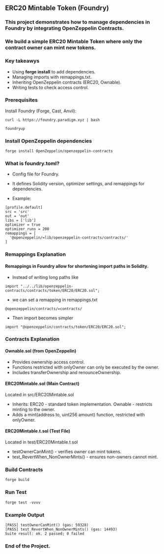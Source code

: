 ## ERC20 Mintable Token (Foundry)

### This project demonstrates how to manage dependencies in Foundry by integrating OpenZeppelin Contracts.
### We build a simple ERC20 Mintable Token where only the contract owner can mint new tokens.

### Key takeawys
- Using **forge install** to add dependencies.
- Managing imports with remappings.txt.
- Inheriting OpenZeppelin contracts (ERC20, Ownable).
- Writing tests to check access control.

### Prerequisites

Install Foundry (Forge, Cast, Anvil):

```shell
curl -L https://foundry.paradigm.xyz | bash

foundryup
```

### Install OpenZeppelin dependencies

```shell
forge install OpenZeppelin/openzeppelin-contracts
```

### What is foundry.toml?

- Config file for Foundry.
- It defines Solidity version, optimizer settings, and remappings for dependencies.

- Example:

```shell
[profile.default]
src = 'src'
out = 'out'
libs = ['lib']
optimizer = true
optimizer_runs = 200
remappings = [
  '@openzeppelin/=lib/openzeppelin-contracts/contracts/'
]
```

### Remappings Explanation
#### Remappings in Foundry allow for shortening import paths in Solidity.

- Instead of writing long paths like

```shell
import "../../lib/openzeppelin-contracts/contracts/token/ERC20/ERC20.sol";
```

- we can set a remapping in remappings.txt
```shell
@openzeppelin/contracts/=contracts/
```

- Then import becomes simpler

```shell
import "@openzeppelin/contracts/token/ERC20/ERC20.sol";
```
### Contracts Explanation
#### Ownable.sol (from OpenZeppelin)
- Provides ownership access control.
- Functions restricted with onlyOwner can only be executed by the owner.
- Includes transferOwnership and renounceOwnership.

#### ERC20Mintable.sol (Main Contract)
Located in src/ERC20Mintable.sol
- Inherits:
ERC20 - standard token implementation.
Ownable - restricts minting to the owner.
- Adds a mint(address to, uint256 amount) function, restricted with onlyOwner.

#### ERC20Mintable.t.sol (Test File)

Located in test/ERC20Mintable.t.sol
- testOwnerCanMint() - verifies owner can mint tokens.
- test_RevertWhen_NonOwnerMints() - ensures non-owners cannot mint.

### Build Contracts
```shell
forge build
```

### Run Test

```shell
forge test -vvvv
```

### Example Output

```shell
[PASS] testOwnerCanMint() (gas: 59328)
[PASS] test_RevertWhen_NonOwnerMints() (gas: 14493)
Suite result: ok. 2 passed; 0 failed
```

### End of the Project.

